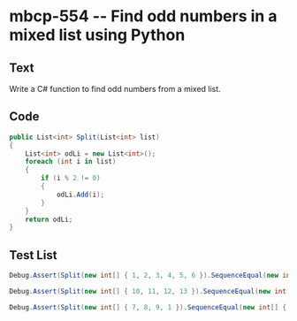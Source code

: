 # mbcp-554 -- Find odd numbers in a mixed list using Python

## Text

Write a C# function to find odd numbers from a mixed list.

## Code

```csharp
public List<int> Split(List<int> list) 
{ 
    List<int> odLi = new List<int>(); 
    foreach (int i in list) 
    { 
        if (i % 2 != 0) 
        { 
            odLi.Add(i); 
        } 
    } 
    return odLi; 
}
```

## Test List

```csharp
Debug.Assert(Split(new int[] { 1, 2, 3, 4, 5, 6 }).SequenceEqual(new int[] { 1, 3, 5 }));
```

```csharp
Debug.Assert(Split(new int[] { 10, 11, 12, 13 }).SequenceEqual(new int[] { 11, 13 }));
```

```csharp
Debug.Assert(Split(new int[] { 7, 8, 9, 1 }).SequenceEqual(new int[] { 7, 9, 1 }));
```
